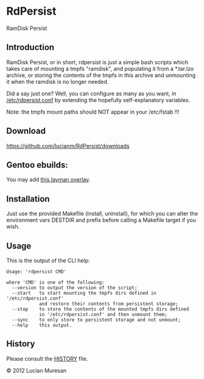 RdPersist
==============

RamDisk Persist


Introduction
------------

RamDisk Persist, or in short, rdpersist is just a simple bash scripts which
takes care of mounting a tmpfs "ramdisk", and populating it from a
*.tar.lzo archive, or storing the contents of the tmpfs in this archive and
unmounting it when the ramdisk is no longer needed.

Did a say just one? Well, you can configure as many as you want, in
[/etc/rdpersist.conf](https://github.com/lucianm/RdPersist/raw/master/rdpersist.conf)
by extending the hopefully self-explanatory variables.

Note: the tmpfs mount paths should NOT appear in your /etc/fstab !!!

Download
--------

https://github.com/lucianm/RdPersist/downloads


Gentoo ebuilds:
-----------------------------------------------------

You may add [this layman overlay](https://github.com/lucianm/gen2ovl-googoo2).


Installation
------------

Just use the provided Makefile (install, uninstall), for which you can alter the
environment vars DESTDIR and prefix before calling a Makefile target if you wish.


Usage
-----

This is the output of the CLI help:
<pre><code>Usage: 'rdpersist CMD'

where 'CMD' is one of the following:
  --version to output the version of the script;
  --start   to start mounting the tmpfs dirs defined in '/etc/rdpersist.conf'
            and restore their contents from persistent storage;
  --stop    to store the contents of the mounted tmpfs dirs defined
            in '/etc/rdpersist.conf' and then unmount them;
  --sync    to only store to persistent storage and not unmount;
  --help    this output.
</code></pre>


History
-------

Please consult the [HISTORY](https://github.com/lucianm/RdPersist/raw/master/HISTORY)
file.

&copy; 2012 Lucian Muresan
